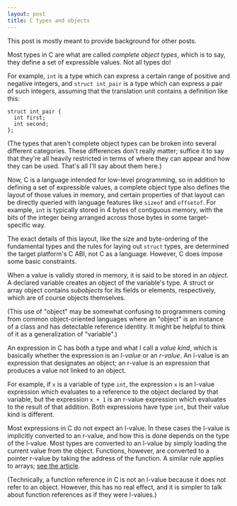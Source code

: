 ```yaml
---
layout: post
title: C types and objects
---
```


This post is mostly meant to provide background for other posts.

Most types in C are what are called *complete object types*, which is to say,
they define a set of expressible values.  Not all types do!

For example, ``int`` is a type which can express a certain range of positive
and negative integers, and ``struct int_pair`` is a type which can express
a pair of such integers, assuming that the translation unit contains a
definition like this:

```
struct int_pair {
  int first;
  int second;
};
```

(The types that aren't complete object types can be broken into several
different categories.  These differences don't really matter; suffice it to
say that they're all heavily restricted in terms of where they can appear
and how they can be used.  That's all I'll say about them here.)

Now, C is a language intended for low-level programming, so in addition
to defining a set of expressible values, a complete object type also
defines the layout of those values in memory, and certain properties of
that layout can be directly queried with language features like ``sizeof``
and ``offsetof``.  For example, ``int`` is typically stored in 4 bytes of
contiguous memory, with the bits of the integer being arranged across those
bytes in some target-specific way.

The exact details of this layout, like the size and byte-ordering of the
fundamental types and the rules for laying out ``struct`` types, are
determined the target platform's C ABI, not C as a language.  However, C
does impose some basic constraints.

When a value is validly stored in memory, it is said to be stored in an
*object*.  A declared variable creates an object of the variable's type.
A struct or array object contains *subobjects* for its fields or elements,
respectively, which are of course objects themselves.

(This use of "object" may be somewhat confusing to programmers
coming from common object-oriented languages where an "object" is an
instance of a class and has detectable reference identity.  It might be
helpful to think of it as a generalization of "variable".)

An expression in C has both a type and what I call a *value kind*, which
is basically whether the expression is an *l-value* or an *r-value*.  An
l-value is an expression that designates an object; an r-value is an
expression that produces a value not linked to an object.

For example, if ``x`` is a variable of type ``int``, the expression ``x`` is an
l-value expression which evaluates to a reference to the object declared by that
variable, but the expression ``x + 1`` is an r-value expression which evaluates
to the result of that addition.  Both expressions have type ``int``, but their
value kind is different.

Most expressions in C do not expect an l-value.  In these cases the l-value is
implicitly converted to an r-value, and how this is done depends on the type of
the l-value.  Most types are converted to an l-value by simply loading the
current value from the object. Functions, however, are converted to a pointer
r-value by taking the address of the function.  A similar rule applies to
arrays; [see the article](https://rjmccall.github.io/Types-and-Objects).

(Technically, a function reference in C is not an l-value because it does
not refer to an object.  However, this has no real effect, and it is
simpler to talk about function references as if they were l-values.)
